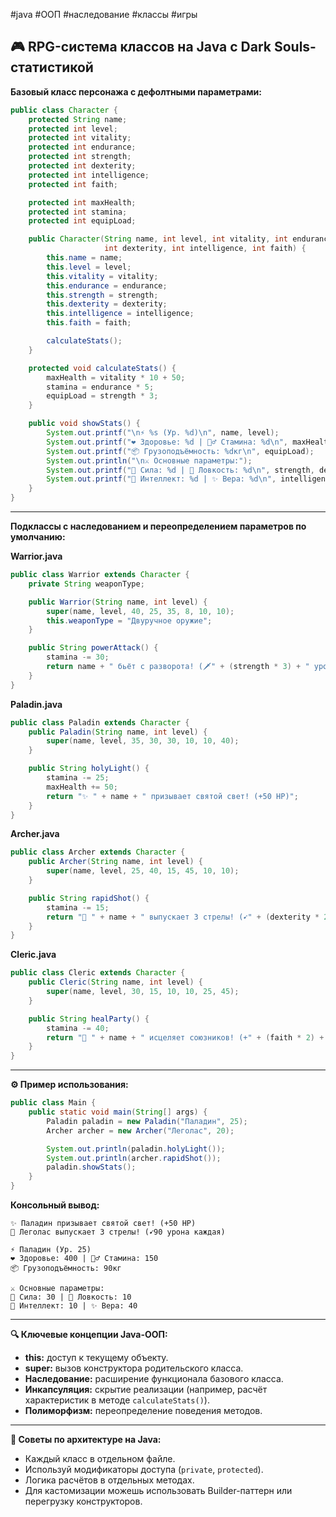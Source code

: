 #java #ООП #наследование #классы #игры

## 🎮 RPG-система классов на Java с Dark Souls-статистикой

**Базовый класс персонажа с дефолтными параметрами:**

```java
public class Character {
    protected String name;
    protected int level;
    protected int vitality;
    protected int endurance;
    protected int strength;
    protected int dexterity;
    protected int intelligence;
    protected int faith;

    protected int maxHealth;
    protected int stamina;
    protected int equipLoad;

    public Character(String name, int level, int vitality, int endurance, int strength,
                     int dexterity, int intelligence, int faith) {
        this.name = name;
        this.level = level;
        this.vitality = vitality;
        this.endurance = endurance;
        this.strength = strength;
        this.dexterity = dexterity;
        this.intelligence = intelligence;
        this.faith = faith;

        calculateStats();
    }

    protected void calculateStats() {
        maxHealth = vitality * 10 + 50;
        stamina = endurance * 5;
        equipLoad = strength * 3;
    }

    public void showStats() {
        System.out.printf("\n⚡ %s (Ур. %d)\n", name, level);
        System.out.printf("❤️ Здоровье: %d | 🏃‍♂️ Стамина: %d\n", maxHealth, stamina);
        System.out.printf("📦 Грузоподъёмность: %dкг\n", equipLoad);
        System.out.println("\n⚔️ Основные параметры:");
        System.out.printf("💪 Сила: %d | 🏹 Ловкость: %d\n", strength, dexterity);
        System.out.printf("🔮 Интеллект: %d | ✨ Вера: %d\n", intelligence, faith);
    }
}
```

---

**Подклассы с наследованием и переопределением параметров по умолчанию:**

**Warrior.java**

```java
public class Warrior extends Character {
    private String weaponType;

    public Warrior(String name, int level) {
        super(name, level, 40, 25, 35, 8, 10, 10);
        this.weaponType = "Двуручное оружие";
    }

    public String powerAttack() {
        stamina -= 30;
        return name + " бьёт с разворота! (🗡️" + (strength * 3) + " урона)";
    }
}
```

**Paladin.java**

```java
public class Paladin extends Character {
    public Paladin(String name, int level) {
        super(name, level, 35, 30, 30, 10, 10, 40);
    }

    public String holyLight() {
        stamina -= 25;
        maxHealth += 50;
        return "✨ " + name + " призывает святой свет! (+50 HP)";
    }
}
```

**Archer.java**

```java
public class Archer extends Character {
    public Archer(String name, int level) {
        super(name, level, 25, 40, 15, 45, 10, 10);
    }

    public String rapidShot() {
        stamina -= 15;
        return "🏹 " + name + " выпускает 3 стрелы! (➹" + (dexterity * 2) + " урона каждая)";
    }
}
```

**Cleric.java**

```java
public class Cleric extends Character {
    public Cleric(String name, int level) {
        super(name, level, 30, 15, 10, 10, 25, 45);
    }

    public String healParty() {
        stamina -= 40;
        return "🌿 " + name + " исцеляет союзников! (+" + (faith * 2) + " HP)";
    }
}
```

---

**⚙️ Пример использования:**

```java
public class Main {
    public static void main(String[] args) {
        Paladin paladin = new Paladin("Паладин", 25);
        Archer archer = new Archer("Леголас", 20);

        System.out.println(paladin.holyLight());
        System.out.println(archer.rapidShot());
        paladin.showStats();
    }
}
```

**Консольный вывод:**

```
✨ Паладин призывает святой свет! (+50 HP)
🏹 Леголас выпускает 3 стрелы! (➹90 урона каждая)

⚡ Паладин (Ур. 25)
❤️ Здоровье: 400 | 🏃‍♂️ Стамина: 150
📦 Грузоподъёмность: 90кг

⚔️ Основные параметры:
💪 Сила: 30 | 🏹 Ловкость: 10
🔮 Интеллект: 10 | ✨ Вера: 40
```

---

**🔍 Ключевые концепции Java-ООП:**

- **this:** доступ к текущему объекту.
- **super:** вызов конструктора родительского класса.
- **Наследование:** расширение функционала базового класса.
- **Инкапсуляция:** скрытие реализации (например, расчёт характеристик в методе `calculateStats()`).
- **Полиморфизм:** переопределение поведения методов.

---

**📌 Советы по архитектуре на Java:**

- Каждый класс в отдельном файле.
- Используй модификаторы доступа (`private`, `protected`).
- Логика расчётов в отдельных методах.
- Для кастомизации можешь использовать Builder-паттерн или перегрузку конструкторов.